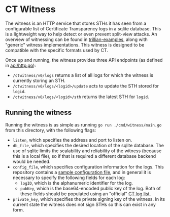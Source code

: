 CT Witness
==============

The witness is an HTTP service that stores STHs it has seen from
a configurable list of Certificate Transparency logs in a sqlite database.  This
is a lightweight way to help detect or even prevent split-view attacks.  An
overview of witnessing can be found in
[trillian-examples](https://github.com/google/trillian-examples/tree/master/witness),
along with "generic" witness implementations.  This witness is designed to be
compatible with the specific formats used by CT.

Once up and running, the witness provides three API endpoints (as defined in
[api/http.go](api/http.go)):
- `/ctwitness/v0/logs` returns a list of all logs for which the witness is
  currently storing an STH.
- `/ctwitness/v0/logs/<logid>/update` acts to update the STH stored for `logid`.
- `/ctwitness/v0/logs/<logid>/sth` returns the latest STH for `logid`.

Running the witness
--------------------

Running the witness is as simple as running `go run ./cmd/witness/main.go` from
this directory, with the following flags:
- `listen`, which specifies the address and port to listen on.
- `db_file`, which specifies the desired location of the sqlite database.  The
  use of sqlite limits the scalability and reliability of the witness (because
  this is a local file), so if that is required a different database backend
  would be needed.
- `config_file`, which specifies configuration information for the logs.  This
  repository contains a [sample configuration file](cmd/witness/example.conf),
  and in general it is necessary to specify the following fields for each log:
    - `logID`, which is the alphanumeric identifier for the log.
    - `pubKey`, which is the base64-encoded public key of the log.
  Both of these fields should be populated using an "official"
  [CT log list](https://www.gstatic.com/ct/log_list/v3/log_list.json).
- `private_key`, which specifies the private signing key of the witness.  In its
  current state the witness does not sign STHs so this can exist in any form.
